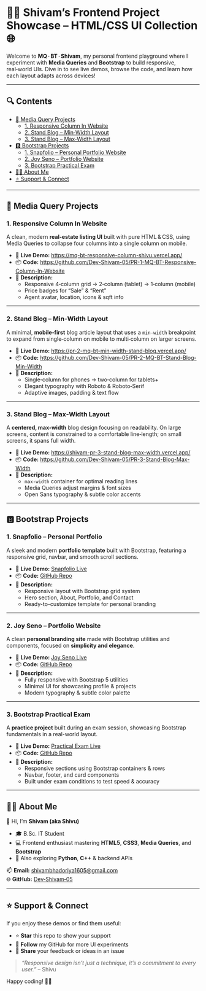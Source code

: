 # 👨‍💻 Shivam’s Frontend Project Showcase – HTML/CSS UI Collection 🌐

Welcome to **MQ · BT · Shivam**, my personal frontend playground where I experiment with **Media Queries** and **Bootstrap** to build responsive, real‑world UIs. Dive in to see live demos, browse the code, and learn how each layout adapts across devices!

---

## 🔍 Contents

- [📱 Media Query Projects](#media-query-projects)  
  - [1. Responsive Column In Website](#1-responsive-column-in-website)  
  - [2. Stand Blog – Min‑Width Layout](https://pr-2-mq-bt-min-width-stand-blog.vercel.app/)
  - [3. Stand Blog – Max‑Width Layout](https://shivam-pr-3-stand-blog-max-width.vercel.app/)  
- [🅱️ Bootstrap Projects](#bootstrap-projects)  
  - [1. Snapfolio – Personal Portfolio Website](#1-snapfolio--personal-portfolio)  
  - [2. Joy Seno – Portfolio Website](#2-joy-seno--portfolio-website)  
  - [3. Bootstrap Practical Exam](#3-bootstrap-practical-exam)  
- [🙋‍♂️ About Me](#about-me)  
- [⭐ Support & Connect](#support--connect)  

---

## 📱 Media Query Projects

### 1. Responsive Column In Website  
A clean, modern **real‑estate listing UI** built with pure HTML & CSS, using Media Queries to collapse four columns into a single column on mobile.  
- 🔗 **Live Demo:** https://mq-bt-responsive-column-shivu.vercel.app/  
- 📦 **Code:** https://github.com/Dev-Shivam-05/PR-1-MQ-BT-Responsive-Column-In-Website  
- 📝 **Description:**  
  - Responsive 4‑column grid → 2‑column (tablet) → 1‑column (mobile)  
  - Price badges for “Sale” & “Rent”  
  - Agent avatar, location, icons & sqft info  

---

### 2. Stand Blog – Min‑Width Layout  
A minimal, **mobile‑first** blog article layout that uses a `min-width` breakpoint to expand from single‑column on mobile to multi‑column on larger screens.  
- 🔗 **Live Demo:** https://pr-2-mq-bt-min-width-stand-blog.vercel.app/  
- 📦 **Code:** https://github.com/Dev-Shivam-05/PR-2-MQ-BT-Stand-Blog-Min-Width  
- 📝 **Description:**  
  - Single‑column for phones → two‑column for tablets+  
  - Elegant typography with Roboto & Roboto‑Serif  
  - Adaptive images, padding & text flow  

---

### 3. Stand Blog – Max‑Width Layout  
A **centered, max‑width** blog design focusing on readability. On large screens, content is constrained to a comfortable line‑length; on small screens, it spans full width.  
- 🔗 **Live Demo:** https://shivam-pr-3-stand-blog-max-width.vercel.app/  
- 📦 **Code:** https://github.com/Dev-Shivam-05/PR-3-Stand-Blog-Max-Width  
- 📝 **Description:**  
  - `max-width` container for optimal reading lines  
  - Media Queries adjust margins & font sizes  
  - Open Sans typography & subtle color accents  

---

## 🅱️ Bootstrap Projects

### 1. Snapfolio – Personal Portfolio  
A sleek and modern **portfolio template** built with Bootstrap, featuring a responsive grid, navbar, and smooth scroll sections.  
- 🔗 **Live Demo:** [Snapfolio Live](https://pr-1-bootstrap-shivam-portfolio-01.vercel.app/)  
- 📦 **Code:** [GitHub Repo](https://github.com/Dev-Shivam-05/PR-1-Bootstrap-Shivam-Portfolio-01.git)  
- 📝 **Description:**  
  - Responsive layout with Bootstrap grid system  
  - Hero section, About, Portfolio, and Contact  
  - Ready-to-customize template for personal branding  

---

### 2. Joy Seno – Portfolio Website  
A clean **personal branding site** made with Bootstrap utilities and components, focused on **simplicity and elegance**.  
- 🔗 **Live Demo:** [Joy Seno Live](https://pr-2-bootstrap-shivam-portfolio-02.vercel.app/)  
- 📦 **Code:** [GitHub Repo](https://github.com/Dev-Shivam-05/PR-2-Bootstrap-Shivam-Portfolio-02)  
- 📝 **Description:**  
  - Fully responsive with Bootstrap 5 utilities  
  - Minimal UI for showcasing profile & projects  
  - Modern typography & subtle color palette  

---

### 3. Bootstrap Practical Exam  
A **practice project** built during an exam session, showcasing Bootstrap fundamentals in a real-world layout.  
- 🔗 **Live Demo:** [Practical Exam Live](https://pr-1-bootstrap-shivam-portfolio-01.vercel.app/)  
- 📦 **Code:** [GitHub Repo](https://github.com/Dev-Shivam-05/Bootstrap-Practical-Exam-Shivam-8514.git)  
- 📝 **Description:**  
  - Responsive sections using Bootstrap containers & rows  
  - Navbar, footer, and card components  
  - Built under exam conditions to test speed & accuracy  

---

## 🙋‍♂️ About Me

👋 Hi, I’m **Shivam (aka Shivu)**  
- 🎓 B.Sc. IT Student  
- 💻 Frontend enthusiast mastering **HTML5**, **CSS3**, **Media Queries**, and **Bootstrap**  
- 🤖 Also exploring **Python**, **C++** & backend APIs  

📫 **Email:** [shivambhadoriya1605@gmail.com](mailto:shivambhadoriya1605@gmail.com)  
🌐 **GitHub:** [Dev‑Shivam‑05](https://github.com/Dev-Shivam-05)  

---

## ⭐ Support & Connect

If you enjoy these demos or find them useful:  
- ⭐ **Star** this repo to show your support  
- 📨 **Follow** my GitHub for more UI experiments  
- 💬 **Share** your feedback or ideas in an issue  

> _“Responsive design isn’t just a technique, it’s a commitment to every user.”_ – Shivu  

Happy coding! 🚀✨